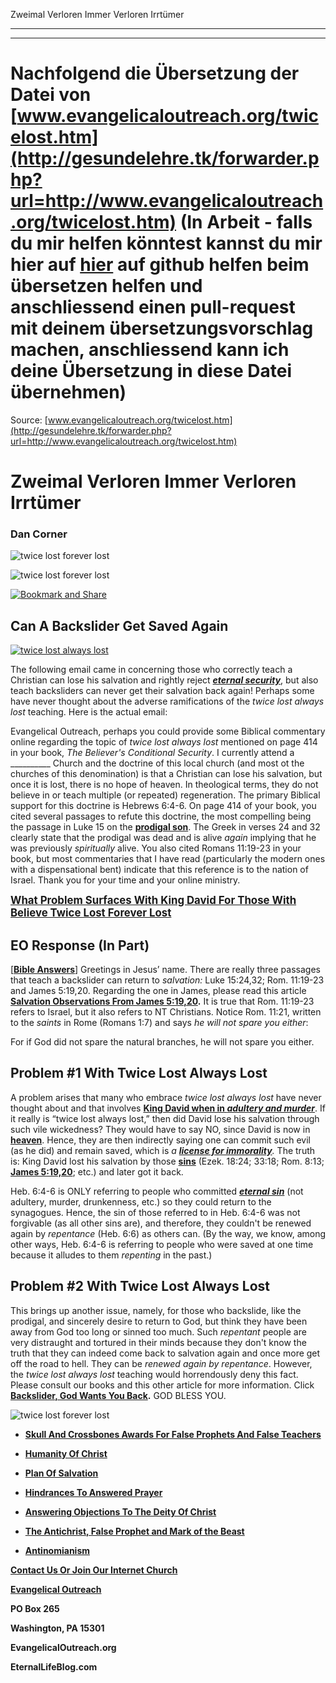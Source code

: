 <!--t Zweimal Verloren Immer Verloren Irrtümer - in Arbeit (0% übersetzt) t-->
<!--d Zweimal Verloren Immer Verloren Irrtümer - in Arbeit (0% übersetzt) d-->

Zweimal Verloren Immer Verloren Irrtümer

- - - 
- - -

# Nachfolgend die Übersetzung der Datei von [www.evangelicaloutreach.org/twicelost.htm](http://gesundelehre.tk/forwarder.php?url=http://www.evangelicaloutreach.org/twicelost.htm) (In Arbeit - falls du mir helfen könntest kannst du mir hier auf [hier](https://github.com/gesundelehre/gesundelehre_translate/blob/master/content/static/grundlegende-irrlehren/rueckfaelliger-zweimal-verloren-immer-verloren.md) auf github helfen beim übersetzen helfen und anschliessend einen pull-request mit deinem übersetzungsvorschlag machen, anschliessend kann ich deine Übersetzung in diese Datei übernehmen)

Source: [www.evangelicaloutreach.org/twicelost.htm](http://gesundelehre.tk/forwarder.php?url=http://www.evangelicaloutreach.org/twicelost.htm)

# Zweimal Verloren Immer Verloren Irrtümer

### Dan Corner

![twice lost forever lost](../..7files/pictures/evangelical-twice-lost-forever-lost.jpg "Twice Lost Always Lost Errors")

![twice lost forever lost](../../files/pictures/a-colorb.gif)

[![Bookmark and Share](../s7.addthis.com/static/btn/v2/lg-share-en.gif)](http://www.addthis.com/bookmark.php?v=250&username=xa-4ce723c86d857fe0)


## Can A Backslider Get Saved Again

[![twice lost always lost](../../files/pictures/twice-lost-always-lost-errors.jpg "Twice Lost Always Lost Errors")](http://gesundelehre.tk/forwarder.php?url=http://www.evangelicaloutreach.org/eternal_sin_blasphemy_of_Holy_Spirit.html)

The following email came in concerning those who correctly teach a Christian can lose his salvation and rightly reject _[**eternal security**](http://gesundelehre.tk/forwarder.php?url=http://www.evangelicaloutreach.org/eternal-security.html)_, but also teach backsliders can never get their salvation back again! Perhaps some have never thought about the adverse ramifications of the _twice lost always lost_ teaching. Here is the actual email:

Evangelical Outreach, perhaps you could provide some Biblical commentary online regarding the topic of _twice lost always lost_ mentioned on page 414 in your book, _The Believer's Conditional Security_. I currently attend a __________ Church and the doctrine of this local church (and most ot the churches of this denomination) is that a Christian can lose his salvation, but once it is lost, there is no hope of heaven. In theological terms, they do not believe in or teach multiple (or repeated) regeneration. The primary Biblical support for this doctrine is Hebrews 6:4-6\. On page 414 of your book, you cited several passages to refute this doctrine, the most compelling being the passage in Luke 15 on the [**prodigal son**](http://gesundelehre.tk/forwarder.php?url=http://www.evangelicaloutreach.org/prodigal-son.html). The Greek in verses 24 and 32 clearly state that the prodigal was dead and is alive _again_ implying that he was previously _spiritually_ alive. You also cited Romans 11:19-23 in your book, but most commentaries that I have read (particularly the modern ones with a dispensational bent) indicate that this reference is to the nation of Israel. Thank you for your time and your online ministry.

<big>**[What Problem Surfaces With King David For Those With Believe Twice Lost Forever Lost](#twice%20lost%20forever%20lost)**</big>


## EO Response (In Part)

[[**Bible Answers**](http://gesundelehre.tk/forwarder.php?url=http://www.evangelicaloutreach.org/bible-answers.html)] Greetings in Jesus’ name. There are really three passages that teach a backslider can return to _salvation:_ Luke 15:24,32; Rom. 11:19-23 and James 5:19,20\. Regarding the one in James, please read this article [**Salvation Observations From James 5:19,20**](http://gesundelehre.tk/forwarder.php?url=http://www.evangelicaloutreach.org/james51920.html)**.** It is true that Rom. 11:19-23 refers to Israel, but it also refers to NT Christians. Notice Rom. 11:21, written to the _saints_ in Rome (Romans 1:7) and says _he will not spare you either_:

For if God did not spare the natural branches, he will not spare you either.


<a name="twice%20lost%20forever%20lost"></a>
## Problem #1 With Twice Lost Always Lost

A problem arises that many who embrace _twice lost always lost_ have never thought about and that involves **[King David when in _adultery and murder_](http://gesundelehre.tk/forwarder.php?url=http://www.evangelicaloutreach.org/king-david-sinned.html)**. If it really is “twice lost always lost,” then did David lose his salvation through such vile wickedness? They would have to say NO, since David is now in **[heaven](http://gesundelehre.tk/forwarder.php?url=http://www.evangelicaloutreach.org/what-is-heaven-like.html)**. Hence, they are then indirectly saying one can commit such evil (as he did) and remain saved, which is _a [**license for immorality**](http://gesundelehre.tk/forwarder.php?url=http://www.evangelicaloutreach.org/etlicense.html)._ The truth is: King David lost his salvation by those **[sins](http://gesundelehre.tk/forwarder.php?url=http://www.evangelicaloutreach.org/sin.html)** (Ezek. 18:24; 33:18; Rom. 8:13; **[James 5:19,20](http://gesundelehre.tk/forwarder.php?url=http://www.evangelicaloutreach.org/james51920.html)**; etc.) and later got it back.

Heb. 6:4-6 is ONLY referring to people who committed _**[eternal sin](http://gesundelehre.tk/forwarder.php?url=http://www.evangelicaloutreach.org/eternal_sin_blasphemy_of_Holy_Spirit.html)**_ (not adultery, murder, drunkenness, etc.) so they could return to the synagogues. Hence, the sin of those referred to in Heb. 6:4-6 was not forgivable (as all other sins are), and therefore, they couldn't be renewed again by _repentance_ (Heb. 6:6) as others can. (By the way, we know, among other ways, Heb. 6:4-6 is referring to people who were saved at one time because it alludes to them _repenting_ in the past.)


## Problem #2 With Twice Lost Always Lost

This brings up another issue, namely, for those who backslide, like the prodigal, and sincerely desire to return to God, but think they have been away from God too long or sinned too much. Such _repentant_ people are very distraught and tortured in their minds because they don't know the truth that they can indeed come back to salvation again and once more get off the road to hell. They can be _renewed again by repentance_. However, the _twice lost always lost_ teaching would horrendously deny this fact. Please consult our books and this other article for more information. Click **[Backslider, God Wants You Back](http://gesundelehre.tk/forwarder.php?url=http://www.evangelicaloutreach.org/backslider.html).** GOD BLESS YOU.

![twice lost forever lost](../../files/pictures/a-colorb.gif)

- **[Skull And Crossbones Awards For False Prophets And False Teachers](http://gesundelehre.tk/forwarder.php?url=http://www.evangelicaloutreach.org/Skull_And_Crossbones.html)**

- **[Humanity Of Christ](http://gesundelehre.tk/forwarder.php?url=http://www.evangelicaloutreach.org/humanity-of-christ.html)**

- **[Plan Of Salvation](http://gesundelehre.tk/forwarder.php?url=http://www.evangelicaloutreach.org/plan-of-salvation.html)**

- **[Hindrances To Answered Prayer](http://gesundelehre.tk/forwarder.php?url=http://www.evangelicaloutreach.org/hindrances-to-answered-prayer.htm)**

- **[Answering Objections To The Deity Of Christ](http://gesundelehre.tk/forwarder.php?url=http://www.evangelicaloutreach.org/deity-of-Christ.html)**

- **[The Antichrist, False Prophet and Mark of the Beast](http://gesundelehre.tk/forwarder.php?url=http://www.evangelicaloutreach.org/antichrist.html)**

- **[Antinomianism](http://gesundelehre.tk/forwarder.php?url=http://www.evangelicaloutreach.org/antinomianism.htm)**

[**Contact Us Or Join Our Internet Church**](http://gesundelehre.tk/forwarder.php?url=http://www.evangelicaloutreach.org/contact.html)

**[Evangelical Outreach](http://gesundelehre.tk/forwarder.php?url=http://www.evangelicaloutreach.org/index.html)**

**PO Box 265**

**Washington, PA 15301**

**EvangelicalOutreach.org**

**EternalLifeBlog.com**